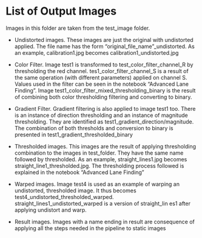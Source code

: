 # List of Output Images
Images in this folder are taken from the test_image folder.

- Undistorted images. These images are just the original with undistorted applied. The file name has the form “original_file_name”_undistorted. As an example, calibration1.jpg becomes calibration1_undistorted.jpg

- Color Filter. Image test1 is transformed to test_color_filter_channel_R by thresholding the red channel. tes1_color_filter_channel_S is a result of the same operation (with different parameters) applied on channel S. Values used in the filter can be seen in the notebook “Advanced Lane Finding”. Image test1_color_filter_mixed_thresholding_binary is the result of combining both color thresholding filtering and converting to binary.

- Gradient Filter. Gradient filtering is also applied to image test1 too. There is an instance of direction thresholding and an instance of magnitude thresholding. They are identified as test1_gradient_direction/magnitude. The combination of both thresholds and conversion to binary is presented in test1_gradient_thresholded_binary

- Thresholded images. This images are the result of applying thresholding combination to the images in test_folder. They have the same name followed by thresholded. As an example, straight_lines1.jpg becomes straight_line1_thresholded.jpg. The thresholding process followed is explained in the notebook “Advanced Lane Finding”

- Warped images. Image test4 is used as an example of warping an undistorted, thresholded image. It thus becomes test4_undistorted_thresholded_warped. straight_lines1_undistorted_warped is a version of straight_lin	es1 after applying undistort and warp.

- Result images. Images with a name ending in result are consequence of applying all the steps needed in the pipeline to static images
